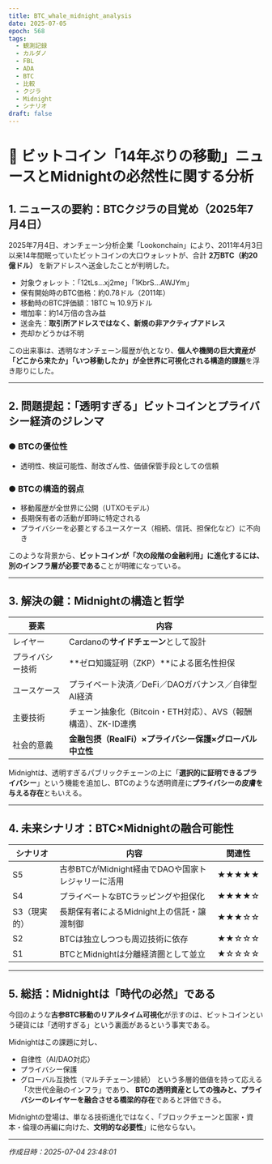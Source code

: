 ```yaml
---
title: BTC_whale_midnight_analysis
date: 2025-07-05
epoch: 568
tags:
  - 観測記録
  - カルダノ
  - FBL
  - ADA
  - BTC
  - 比較
  - クジラ
  - Midnight
  - シナリオ
draft: false
---
```

# 📰 ビットコイン「14年ぶりの移動」ニュースとMidnightの必然性に関する分析

## 1. ニュースの要約：BTCクジラの目覚め（2025年7月4日）

2025年7月4日、オンチェーン分析企業「Lookonchain」により、2011年4月3日以来14年間眠っていたビットコインの大口ウォレットが、合計 **2万BTC（約20億ドル）** を新アドレスへ送金したことが判明した。

- 対象ウォレット：「12tLs…xj2me」「1KbrS…AWJYm」
- 保有開始時のBTC価格：約0.78ドル（2011年）
- 移動時のBTC評価額：1BTC ≒ 10.9万ドル
- 増加率：約14万倍の含み益
- 送金先：**取引所アドレスではなく、新規の非アクティブアドレス**
- 売却かどうかは不明

この出来事は、透明なオンチェーン履歴が仇となり、**個人や機関の巨大資産が「どこから来たか」「いつ移動したか」が全世界に可視化される構造的課題**を浮き彫りにした。

---

## 2. 問題提起：「透明すぎる」ビットコインとプライバシー経済のジレンマ

### ● BTCの優位性
- 透明性、検証可能性、耐改ざん性、価値保管手段としての信頼

### ● BTCの構造的弱点
- 移動履歴が全世界に公開（UTXOモデル）
- 長期保有者の活動が即時に特定される
- プライバシーを必要とするユースケース（相続、信託、担保化など）に不向き

このような背景から、**ビットコインが「次の段階の金融利用」に進化するには、別のインフラ層が必要である**ことが明確になっている。

---

## 3. 解決の鍵：Midnightの構造と哲学

| 要素 | 内容 |
|------|------|
| レイヤー | Cardanoの**サイドチェーン**として設計 |
| プライバシー技術 | **ゼロ知識証明（ZKP）**による匿名性担保 |
| ユースケース | プライベート決済／DeFi／DAOガバナンス／自律型AI経済 |
| 主要技術 | チェーン抽象化（Bitcoin・ETH対応）、AVS（報酬構造）、ZK-ID連携 |
| 社会的意義 | **金融包摂（RealFi）×プライバシー保護×グローバル中立性** |

Midnightは、透明すぎるパブリックチェーンの上に「**選択的に証明できるプライバシー**」という機能を追加し、BTCのような透明資産に**プライバシーの皮膚を与える存在**ともいえる。

---

## 4. 未来シナリオ：BTC×Midnightの融合可能性

| シナリオ | 内容 | 関連性 |
|----------|------|--------|
| S5 | 古参BTCがMidnight経由でDAOや国家トレジャリーに活用 | ★★★★★ |
| S4 | プライベートなBTCラッピングや担保化 | ★★★★☆ |
| S3（現実的） | 長期保有者によるMidnight上の信託・譲渡制御 | ★★★☆☆ |
| S2 | BTCは独立しつつも周辺技術に依存 | ★★☆☆☆ |
| S1 | BTCとMidnightは分離経済圏として並立 | ★☆☆☆☆ |

---

## 5. 総括：Midnightは「時代の必然」である

今回のような**古参BTC移動のリアルタイム可視化**が示すのは、ビットコインという硬貨には「透明すぎる」という裏面があるという事実である。

Midnightはこの課題に対し、
- 自律性（AI/DAO対応）
- プライバシー保護
- グローバル互換性（マルチチェーン接続）
という多層的価値を持って応える「次世代金融のインフラ」であり、
**BTCの透明資産としての強みと、プライバシーのレイヤーを融合させる橋梁的存在**であると評価できる。

Midnightの登場は、単なる技術進化ではなく、「ブロックチェーンと国家・資本・倫理の再編に向けた、**文明的な必要性**」に他ならない。

---

*作成日時：2025-07-04 23:48:01*
